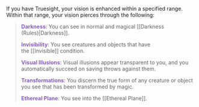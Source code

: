 If you have Truesight, your vision is enhanced within a specified range. Within that range, your vision pierces through the following:

> **<span style="color:rgb(134, 93, 187)">Darkness</span>**: You can see in normal and magical [[Darkness (Rules)|Darkness]].
> 
> **<span style="color:rgb(134, 93, 187)">Invisibility</span>**: You see creatures and objects that have the [[Invisible]] condition.
> 
> **<span style="color:rgb(134, 93, 187)">Visual Illusions</span>**: Visual illusions appear transparent to you, and you automatically succeed on saving throws against them.
> 
> **<span style="color:rgb(134, 93, 187)">Transformations</span>**: You discern the true form of any creature or object you see that has been transformed by magic.
> 
> **<span style="color:rgb(134, 93, 187)">Ethereal Plane</span>**: You see into the [[Ethereal Plane]].